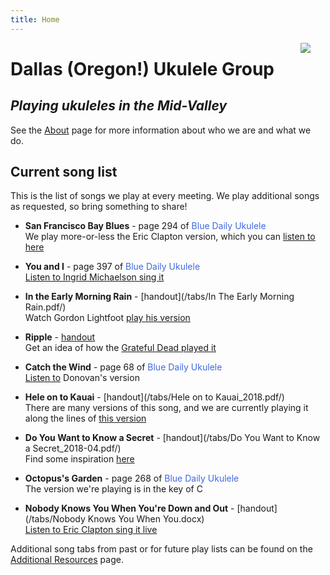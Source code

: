 ```yaml
---
title: Home
---
```


<img src=/img/four.ukes.png/ style="max-width:20%;min-width:40px;float:right;" />

# Dallas (Oregon!) Ukulele Group

## _Playing ukuleles in the Mid-Valley_

See the [About](/about/) page for more information about who we are and what we do.
 
## Current song list

This is the list of songs we play at every meeting.  We play additional songs as requested, so bring something to share!

+ **San Francisco Bay Blues** - page 294 of <span style="color:royalblue">Blue Daily Ukulele</span>  
We play more-or-less the Eric Clapton version, which you can [listen to here](https://www.youtube.com/watch?v=qKi3ruCmZxk)  

+ **You and I** - page 397 of <span style="color:royalblue">Blue Daily Ukulele</span>  
[Listen to Ingrid Michaelson sing it](https://www.youtube.com/watch?v=XdEN1b-dwlw)  

+ **In the Early Morning Rain** - [handout](/tabs/In The Early Morning Rain.pdf/)  
Watch Gordon Lightfoot [play his version](https://www.youtube.com/watch?v=1pqttl9aWm0)  

+ **Ripple** - [handout](/tabs/Ripple.pdf/)  
Get an idea of how the [Grateful Dead played it](https://www.youtube.com/watch?v=671AgW9xSiA)  

+ **Catch the Wind** - page 68 of <span style="color:royalblue">Blue Daily Ukulele</span>  
[Listen to](https://www.youtube.com/watch?v=J8hjEYTpwE8) Donovan's version  

+ **Hele on to Kauai** - [handout](/tabs/Hele on to Kauai_2018.pdf/)  
There are many versions of this song, and we are currently playing it along the lines of [this version](https://www.youtube.com/watch?v=YQecYn0AKYg)  

+ **Do You Want to Know a Secret** - [handout](/tabs/Do You Want to Know a Secret_2018-04.pdf/)  
Find some inspiration [here](https://www.youtube.com/watch?v=tdATosVaJsU)  

+ **Octopus's Garden** - page 268 of <span style="color:royalblue">Blue Daily Ukulele</span>  
The version we're playing is in the key of C

+ **Nobody Knows You When You're Down and Out** - [handout](/tabs/Nobody Knows You When You.docx)  
[Listen to Eric Clapton sing it live](https://www.youtube.com/watch?v=0b-OHZI1Q5w)

 
Additional song tabs from past or for future play lists can be found on the [Additional Resources](/additional/) page.
